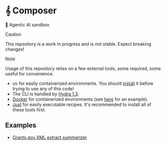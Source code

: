 # 𝄞 Composer
🚀 Agentic AI sandbox

> [!CAUTION]
> This repository is a work in progress and is not stable. Expect breaking changes!

> [!NOTE]
> Usage of this repository relies on a few external tools, some required, some useful for convenience.
> - uv for easily containerized environments. You should [install](https://docs.astral.sh/uv/getting-started/installation/) it before trying to use any of this code!
> - The CLI is handled by [Hydra 1.3](https://hydra.cc/docs/intro/).
> - [Docker](https://www.docker.com/) for containerized environments (see [here](https://github.com/matthewcarbone/Composer/blob/master/docs/docker-compose.md) for an example).
> - [Just](https://github.com/casey/just) for easily executable recipes.
> It's recommended to install all of these tools first.

## Examples
- [Grants.gov XML extract summarizer](https://github.com/matthewcarbone/Composer/blob/master/docs/examples/grants-gov.md)

